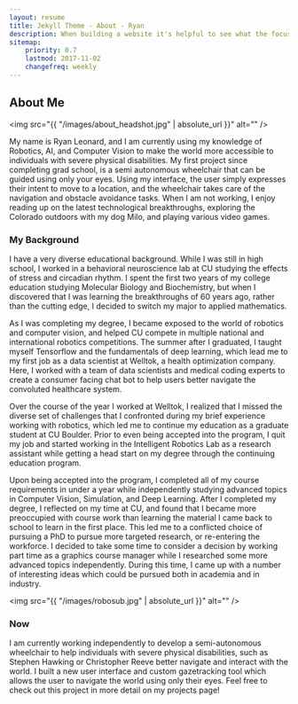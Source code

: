 ```yaml
---
layout: resume
title: Jekyll Theme - About - Ryan
description: When building a website it's helpful to see what the focus of your site is. This page is an example of how to show a website's focus.
sitemap:
    priority: 0.7
    lastmod: 2017-11-02
    changefreq: weekly
---
```

## About Me

<span class="image right"><img src="{{ "/images/about_headshot.jpg" | absolute_url }}" alt="" /></span>

My name is Ryan Leonard, and I am currently using my knowledge of Robotics, AI, and Computer Vision to make the world more accessible to individuals with severe physical disabilities. My first project since completing grad school, is a semi autonomous wheelchair that can be guided using only your eyes. Using my interface, the user simply expresses their intent to move to a location, and the wheelchair takes care of the navigation and obstacle avoidance tasks. When I am not working, I enjoy reading up on the latest technological breakthroughs, exploring the Colorado outdoors with my dog Milo, and playing various video games.

### My Background
<div class="box">
  <p>
    I have a very diverse educational background. While I was still in high school, I worked in a behavioral neuroscience lab at CU studying the effects of stress and circadian rhythm. I spent the first two years of my college education studying Molecular Biology and Biochemistry, but when I discovered that I was learning the breakthroughs of 60 years ago, rather than the cutting edge, I decided to switch my major to applied mathematics. 
</p>
<p>
    As I was completing my degree, I became exposed to the world of robotics and computer vision, and helped CU compete in multiple national and international robotics competitions. The summer after I graduated, I taught myself Tensorflow and the fundamentals of deep learning, which lead me to my first job as a data scientist at Welltok, a health optimization company. Here, I worked with a team of data scientists and medical coding experts to create a consumer facing chat bot to help users better navigate the convoluted healthcare system.
</p>
<p>
    Over the course of the year I worked at Welltok, I realized that I missed the diverse set of challenges that I confronted during my brief experience working with robotics, which led me to continue my education as a graduate student at CU Boulder. Prior to even being accepted into the program, I quit my job and started working in the Intelligent Robotics Lab as a research assistant while getting a head start on my degree through the continuing education program.
</p>
<p>
    Upon being accepted into the program, I completed all of my course requirements in under a year while independently studying advanced topics in Computer Vision, Simulation, and Deep Learning. After I completed my degree, I reflected on my time at CU, and found that I became more preoccupied with course work than learning the material I came back to school to learn in the first place. This led me to a conflicted choice of pursuing a PhD to pursue more targeted research, or re-entering the workforce. I decided to take some time to consider a decision by working part time as a graphics course manager while I researched some more advanced topics independently. During this time, I came up with a number of interesting ideas which could be pursued both in academia and in industry.
</p>
</div>

<span class="image left"><img src="{{ "/images/robosub.jpg" | absolute_url }}" alt="" /></span>

### Now
I am currently working independently to develop a semi-autonomous wheelchair to help individuals with severe physical disabilities, such as Stephen Hawking or Christopher Reeve better navigate and interact with the world. I built a new user interface and custom gazetracking tool which allows the user to navigate the world using only their eyes. Feel free to check out this project in more detail on my projects page!